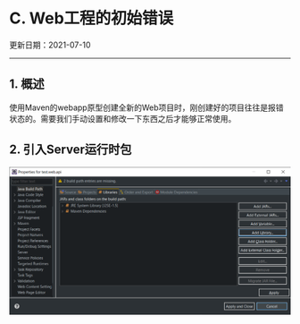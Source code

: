 # C. Web工程的初始错误

更新日期：2021-07-10

-------------------------------------

## 1. 概述

使用Maven的webapp原型创建全新的Web项目时，刚创建好的项目往往是报错状态的。需要我们手动设置和修改一下东西之后才能够正常使用。

## 2. 引入Server运行时包

![](S017.files/2021-07-10-16-19-11.png)